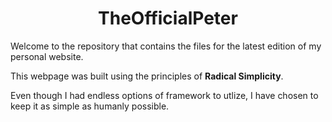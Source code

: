 <h1 style="text-align: center;">TheOfficialPeter</h1>

Welcome to the repository that contains the files for the latest edition of my personal website.

This webpage was built using the principles of **Radical Simplicity**. 

Even though I had endless options of framework to utlize, I have chosen to keep it as simple as humanly possible.
